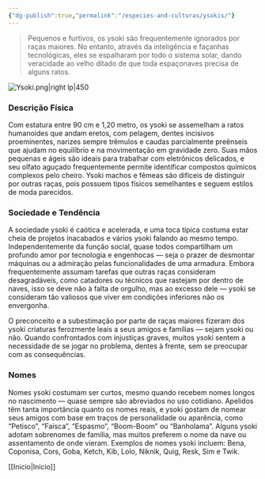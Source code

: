 ```yaml
---
{"dg-publish":true,"permalink":"/especies-and-culturas/ysokis/"}
---
```


> Pequenos e furtivos, os ysoki são frequentemente ignorados por raças maiores. No entanto, através da inteligência e façanhas tecnológicas, eles se espalharam por todo o sistema solar, dando veracidade ao velho ditado de que toda espaçonaves precisa de alguns ratos.

![Ysoki.png|right lp|450](/img/user/Assets/Imagens/Ysoki.png)
### **Descrição Física**

Com estatura entre 90 cm e 1,20 metro, os ysoki se assemelham a ratos humanoides que andam eretos, com pelagem, dentes incisivos proeminentes, narizes sempre trêmulos e caudas parcialmente preênseis que ajudam no equilíbrio e na movimentação em gravidade zero. Suas mãos pequenas e ágeis são ideais para trabalhar com eletrônicos delicados, e seu olfato aguçado frequentemente permite identificar compostos químicos complexos pelo cheiro. Ysoki machos e fêmeas são difíceis de distinguir por outras raças, pois possuem tipos físicos semelhantes e seguem estilos de moda parecidos.

### **Sociedade e Tendência**

A sociedade ysoki é caótica e acelerada, e uma toca típica costuma estar cheia de projetos inacabados e vários ysoki falando ao mesmo tempo. Independentemente da função social, quase todos compartilham um profundo amor por tecnologia e engenhocas — seja o prazer de desmontar máquinas ou a admiração pelas funcionalidades de uma armadura. Embora frequentemente assumam tarefas que outras raças consideram desagradáveis, como catadores ou técnicos que rastejam por dentro de naves, isso se deve não à falta de orgulho, mas ao excesso dele — ysoki se consideram tão valiosos que viver em condições inferiores não os envergonha.

O preconceito e a subestimação por parte de raças maiores fizeram dos ysoki criaturas ferozmente leais a seus amigos e famílias — sejam ysoki ou não. Quando confrontados com injustiças graves, muitos ysoki sentem a necessidade de se jogar no problema, dentes à frente, sem se preocupar com as consequências.

### **Nomes**

Nomes ysoki costumam ser curtos, mesmo quando recebem nomes longos no nascimento — quase sempre são abreviados no uso cotidiano. Apelidos têm tanta importância quanto os nomes reais, e ysoki gostam de nomear seus amigos com base em traços de personalidade ou aparência, como “Petisco”, “Faísca”, “Espasmo”, “Boom-Boom” ou “Banholama”. Alguns ysoki adotam sobrenomes de família, mas muitos preferem o nome da nave ou assentamento de onde vieram. Exemplos de nomes ysoki incluem: Bena, Coponisa, Cors, Goba, Ketch, Kib, Lolo, Niknik, Quig, Resk, Sim e Twik.

[[Inicio\|Inicio]]